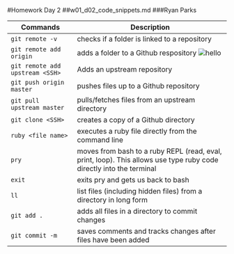 #Homework Day 2
##w01_d02_code_snippets.md
###Ryan Parks


Commands | Description
-------- | -----------
`git remote -v`  | checks if a folder is linked to a repository
`git remote add origin`  | adds a folder to a Github respository  ![hello](homework2_image2.jpg)
`git remote add upstream <SSH>` | Adds an upstream repository
`git push origin master` | pushes files up to a Github repository
`git pull upstream master` | pulls/fetches files from an upstream directory 
`git clone <SSH>`  |  creates a copy of a Github directory
`ruby <file name>`   | executes a ruby file directly from the command line
`pry`   | moves from bash to a ruby REPL (read, eval, print, loop).  This allows use type ruby code directly into the terminal
`exit`   |  exits pry and gets us back to bash
`ll`   |  list files (including hidden files) from a directory in long form
`git add .`   | adds all files in a directory to commit changes
`git commit -m`   | saves comments and tracks changes after files have been added


